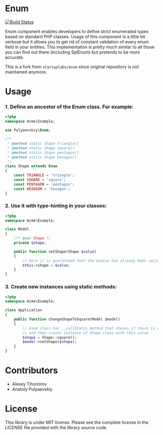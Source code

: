 Enum
==========================

[![Build Status](https://travis-ci.org/pulyaevskiy/Enum.svg?branch=master)](https://travis-ci.org/pulyaevskiy/Enum)

Enum component enables developers to define strict enumerated types based on standard PHP classes.
Usage of this component is a little bit verbose but it allows you to get rid of constant validation of every enum field in your entities.
This implementation is pretty much similar to all those you can find out there (including SplEnum) but pretends to be more accurate.

This is a fork from `startuplabs/enum` since original repository is not maintained anymore. 

Usage
=====

### 1. Define an ancestor of the Enum class. For example:

```php
<?php
namespace Acme\Example;

use Pulyaevskiy\Enum;

/**
 * @method static Shape triangle()
 * @method static Shape square()
 * @method static Shape pentagon()
 * @method static Shape hexagon()
 */
class Shape extends Enum 
{
    const TRIANGLE = 'triangle';
    const SQUARE = 'square';
    const PENTAGON = 'pentagon';
    const HEXAGON = 'hexagon';
}
```

### 2. Use it with type-hinting in your classes:

```php
<?php
namespace Acme\Example;

class Model 
{
    /** @var Shape */
    private $shape;

    public function setShape(Shape $value)
    {
        // Here it is guaranteed that the $value has already been validated
        $this->shape = $value;
    }
}
```

### 3. Create new instances using static methods:

```php
<?php
namespace Acme\Example;

class Application 
{
    public function changeShapeToSquare(Model $model)
    {
        // Enum class has __callStatic method that checks if there is constant with name of called function
        // and then create instance of Shape class with this value
        $shape = Shape::square();
        $model->setShape($shape);
    }
}
```

Contributors
============

* Alexey Tihomirov
* Anatoly Pulyaevskiy

License
=======

This library is under MIT license. Please see the complete license in the LICENSE file provided with the library source code.
